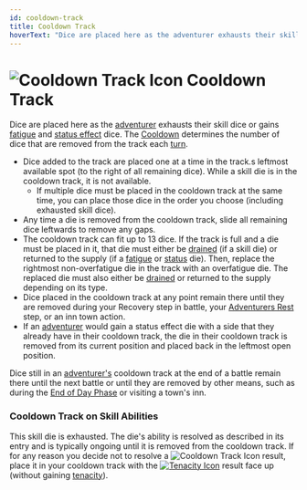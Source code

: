 ```yaml
---
id: cooldown-track
title: Cooldown Track
hoverText: "Dice are placed here as the adventurer exhausts their skill dice or gains fatigue and status effect dice."
---
```


# <img src="/icons/cooldown-track.svg" alt="Cooldown Track Icon" /> Cooldown Track

Dice are placed here as the [adventurer](/docs/glossary/adventurer) exhausts their skill dice or gains [fatigue](/docs/glossary/fatigue) and [status effect](/docs/status-effects/) dice. The [Cooldown](/docs/stats/cooldown) determines the number of dice that are removed from the track each [turn](/docs/glossary/turn).

- Dice added to the track are placed one at a time in the track.s leftmost available spot (to the right of all remaining dice). While a skill die is in the cooldown track, it is not available.
  - If multiple dice must be placed in the cooldown track at the same time, you can place those dice in the order you choose (including exhausted skill dice).
- Any time a die is removed from the cooldown track, slide all remaining dice leftwards to remove any gaps.
- The cooldown track can fit up to 13 dice. If the track is full and a die must be placed in it, that die must either be [drained](/docs/glossary/drained) (if a skill die) or returned to the supply (if a [fatigue](/docs/glossary/fatigue) or [status](/docs/status-effects/) die). Then, replace the rightmost non-overfatigue die in the track with an overfatigue die. The replaced die must also either be [drained](/docs/glossary/drained) or returned to the supply depending on its type.
- Dice placed in the cooldown track at any point remain there until they are removed during your Recovery step in battle, your [Adventurers Rest](/docs/day/end-of-day-phase) step, or an inn town action.
- If an [adventurer](/docs/glossary/adventurer) would gain a status effect die with a side that they already have in their cooldown track, the die in their cooldown track is removed from its current position and placed back in the leftmost open position.

Dice still in an [adventurer's](/docs/glossary/adventurer) cooldown track at the end of a battle remain there until the next battle or until they are removed by other means, such as during the [End of Day Phase](/docs/day/end-of-day-phase) or visiting a town's inn.

### Cooldown Track on Skill Abilities

This skill die is exhausted. The die's ability is resolved as described in its entry and is typically ongoing until it is removed from the cooldown track. If for any reason you decide not to resolve a <img src="/icons/cooldown-track.svg" alt="Cooldown Track Icon" class="icon-svg" /> result, place it in your cooldown track with the [<img src="/icons/tenacity.svg" alt="Tenacity Icon" class="icon-svg"/>](/docs/glossary/tenacity) result face up (without gaining [tenacity](/docs/glossary/tenacity)).
